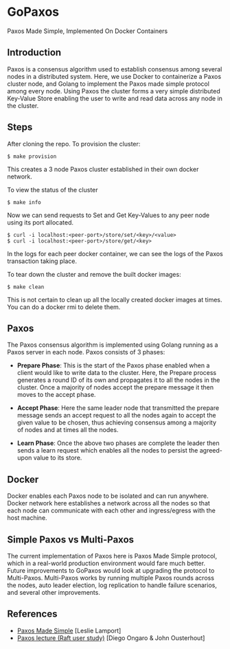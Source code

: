 # GoPaxos

Paxos Made Simple, Implemented On Docker Containers

## Introduction

Paxos is a consensus algorithm used to establish consensus among several nodes in a distributed system. Here, we use Docker to containerize a Paxos cluster node, and Golang to implement the Paxos made simple protocol among every node. Using Paxos the cluster forms a very simple distributed Key-Value Store enabling the user to write and read data across any node in the cluster.

## Steps

After cloning the repo. To provision the cluster:

```
$ make provision
```

This creates a 3 node Paxos cluster established in their own docker network.

To view the status of the cluster

```
$ make info
```

Now we can send requests to Set and Get Key-Values to any peer node using its port allocated.

```
$ curl -i localhost:<peer-port>/store/set/<key>/<value>
$ curl -i localhost:<peer-port>/store/get/<key>
```

In the logs for each peer docker container, we can see the logs of the Paxos transaction taking place.

To tear down the cluster and remove the built docker images:

```
$ make clean
```

This is not certain to clean up all the locally created docker images at times. You can do a docker rmi to delete them.

## Paxos

The Paxos consensus algorithm is implemented using Golang running as a Paxos server in each node. Paxos consists of 3 phases:

- **Prepare Phase**: This is the start of the Paxos phase enabled when a client would like to write data to the cluster. Here, the Prepare process generates a round ID of its own and propagates it to all the nodes in the cluster. Once a majority of nodes accept the prepare message it then moves to the accept phase.

- **Accept Phase**: Here the same leader node that transmitted the prepare message sends an accept request to all the nodes again to accept the given value to be chosen, thus achieving consensus among a majority of nodes and at times all the nodes.

- **Learn Phase**: Once the above two phases are complete the leader then sends a learn request which enables all the nodes to persist the agreed-upon value to its store.

## Docker

Docker enables each Paxos node to be isolated and can run anywhere. Docker network here establishes a network across all the nodes so that each node can communicate with each other and ingress/egress with the host machine.

## Simple Paxos vs Multi-Paxos

The current implementation of Paxos here is Paxos Made Simple protocol, which in a real-world production environment would fare much better. Future improvements to GoPaxos would look at upgrading the protocol to Multi-Paxos. Multi-Paxos works by running multiple Paxos rounds across the nodes, auto leader election, log replication to handle failure scenarios, and several other improvements.

## References

- [Paxos Made Simple](https://lamport.azurewebsites.net/pubs/paxos-simple.pdf) [Leslie Lamport]
- [Paxos lecture (Raft user study)](https://youtu.be/JEpsBg0AO6o) [Diego Ongaro & John Ousterhout]
